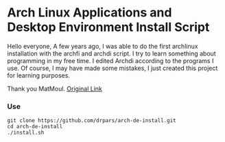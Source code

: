 # Arch Linux Applications and Desktop Environment Install Script

Hello everyone,
A few years ago, I was able to do the first archlinux installation with the archfi and archdi script. I try to learn something about programming in my free time. I edited Archdi according to the programs I use. Of course, I may have made some mistakes, I just created this project for learning purposes.

Thank you MatMoul.
[Original Link](https://github.com/MatMoul/archdi)

### Use
```
git clone https://github.com/drpars/arch-de-install.git
cd arch-de-install
./install.sh
```
